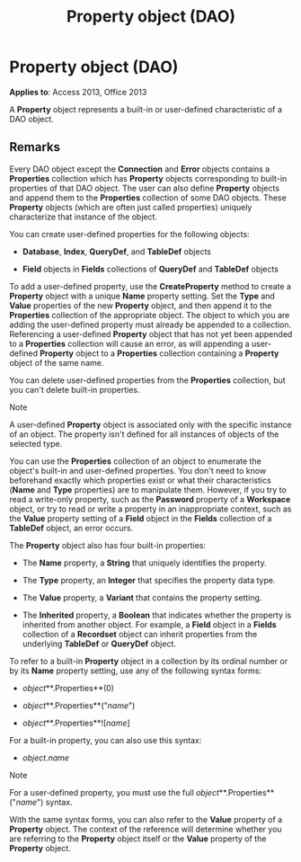 ﻿---
title: Property object (DAO)
TOCTitle: Property Object
ms:assetid: a1ecb0db-bb93-a7b5-23c3-0b73f275dfe0
ms:mtpsurl: https://msdn.microsoft.com/library/Ff820932(v=office.15)
ms:contentKeyID: 48546744
ms.date: 09/18/2015
mtps_version: v=office.15
---

# Property object (DAO)

**Applies to**: Access 2013, Office 2013

A **Property** object represents a built-in or user-defined characteristic of a DAO object.

## Remarks

Every DAO object except the **Connection** and **Error** objects contains a **Properties** collection which has **Property** objects corresponding to built-in properties of that DAO object. The user can also define **Property** objects and append them to the **Properties** collection of some DAO objects. These **Property** objects (which are often just called properties) uniquely characterize that instance of the object.

You can create user-defined properties for the following objects:

- **Database**, **Index**, **QueryDef**, and **TableDef** objects

- **Field** objects in **Fields** collections of **QueryDef** and **TableDef** objects

To add a user-defined property, use the **CreateProperty** method to create a **Property** object with a unique **Name** property setting. Set the **Type** and **Value** properties of the new **Property** object, and then append it to the **Properties** collection of the appropriate object. The object to which you are adding the user-defined property must already be appended to a collection. Referencing a user-defined **Property** object that has not yet been appended to a **Properties** collection will cause an error, as will appending a user-defined **Property** object to a **Properties** collection containing a **Property** object of the same name.

You can delete user-defined properties from the **Properties** collection, but you can't delete built-in properties.

> [!NOTE]
> A user-defined **Property** object is associated only with the specific instance of an object. The property isn't defined for all instances of objects of the selected type.

You can use the **Properties** collection of an object to enumerate the object's built-in and user-defined properties. You don't need to know beforehand exactly which properties exist or what their characteristics (**Name** and **Type** properties) are to manipulate them. However, if you try to read a write-only property, such as the **Password** property of a **Workspace** object, or try to read or write a property in an inappropriate context, such as the **Value** property setting of a **Field** object in the **Fields** collection of a **TableDef** object, an error occurs.

The **Property** object also has four built-in properties:

- The **Name** property, a **String** that uniquely identifies the property.

- The **Type** property, an **Integer** that specifies the property data type.

- The **Value** property, a **Variant** that contains the property setting.

- The **Inherited** property, a **Boolean** that indicates whether the property is inherited from another object. For example, a **Field** object in a **Fields** collection of a **Recordset** object can inherit properties from the underlying **TableDef** or **QueryDef** object.

To refer to a built-in **Property** object in a collection by its ordinal number or by its **Name** property setting, use any of the following syntax forms:

- *object***.Properties**(0)

- *object***.Properties**("*name*")

- *object***.Properties**\!\[*name*\]

For a built-in property, you can also use this syntax:

- *object*.*name*

> [!NOTE]
> For a user-defined property, you must use the full *object***.Properties**("*name*") syntax.

With the same syntax forms, you can also refer to the **Value** property of a **Property** object. The context of the reference will determine whether you are referring to the **Property** object itself or the **Value** property of the **Property** object.

